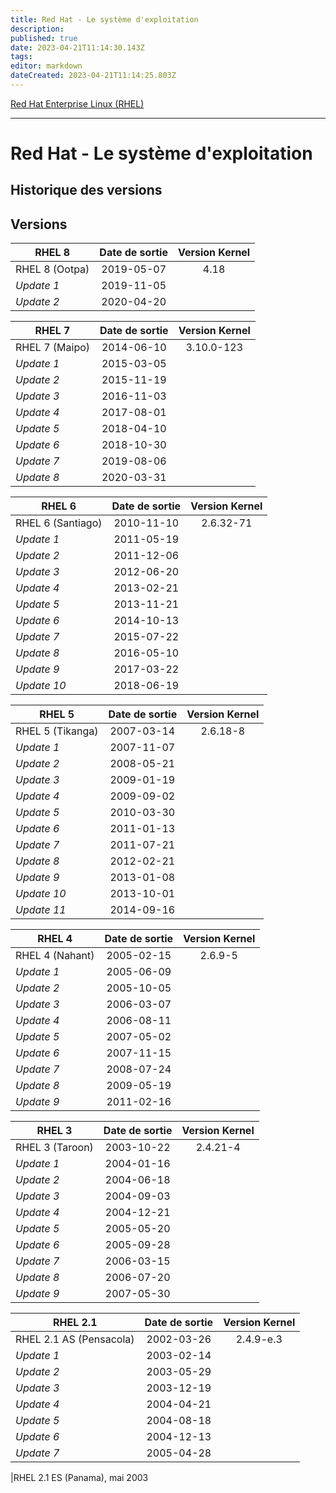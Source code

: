 ```yaml
---
title: Red Hat - Le système d'exploitation
description: 
published: true
date: 2023-04-21T11:14:30.143Z
tags: 
editor: markdown
dateCreated: 2023-04-21T11:14:25.803Z
---
```


<html>
<head>
    <link rel="stylesheet" href="https://use.fontawesome.com/releases/v5.13.0/css/all.css" integrity="sha384-Bfad6CLCknfcloXFOyFnlgtENryhrpZCe29RTifKEixXQZ38WheV+i/6YWSzkz3V" crossorigin="anonymous">
</head>

[<i class="fas fa-chevron-circle-left"></i>  Red Hat Enterprise Linux (RHEL)](rhel.md)

----

# Red Hat - Le système d'exploitation

## Historique des versions






## Versions

|RHEL 8|Date de sortie|Version Kernel|
|--------|:----:|:-----:|
|RHEL 8 (Ootpa)|2019-05-07|4.18|
|_Update 1_|2019-11-05||
|_Update 2_|2020-04-20||


|RHEL 7|Date de sortie|Version Kernel|
|--------|:----:|:-----:|
|RHEL 7 (Maipo)|2014-06-10|3.10.0-123|
|_Update 1_|2015-03-05||
|_Update 2_|2015-11-19||
|_Update 3_|2016-11-03||
|_Update 4_|2017-08-01||
|_Update 5_|2018-04-10||
|_Update 6_|2018-10-30||
|_Update 7_|2019-08-06||
|_Update 8_|2020-03-31||

|RHEL 6|Date de sortie|Version Kernel|
|--------|:----:|:-----:|
|RHEL 6 (Santiago)|2010-11-10|2.6.32-71|
|_Update 1_|2011-05-19||
|_Update 2_|2011-12-06||
|_Update 3_|2012-06-20||
|_Update 4_|2013-02-21||
|_Update 5_|2013-11-21||
|_Update 6_|2014-10-13||
|_Update 7_|2015-07-22||
|_Update 8_|2016-05-10||
|_Update 9_|2017-03-22||
|_Update 10_|2018-06-19||

|RHEL 5|Date de sortie|Version Kernel|
|--------|:----:|:-----:|
|RHEL 5 (Tikanga)|2007-03-14|2.6.18-8|
|_Update 1_|2007-11-07||
|_Update 2_|2008-05-21||
|_Update 3_|2009-01-19||
|_Update 4_|2009-09-02||
|_Update 5_|2010-03-30||
|_Update 6_|2011-01-13||
|_Update 7_|2011-07-21||
|_Update 8_|2012-02-21||
|_Update 9_|2013-01-08||
|_Update 10_|2013-10-01||
|_Update 11_|2014-09-16||


|RHEL 4|Date de sortie|Version Kernel|
|--------|:----:|:-----:|
|RHEL 4 (Nahant)|2005-02-15|2.6.9-5|
|_Update 1_|2005-06-09||
|_Update 2_|2005-10-05||
|_Update 3_|2006-03-07||
|_Update 4_|2006-08-11||
|_Update 5_|2007-05-02||
|_Update 6_|2007-11-15||
|_Update 7_|2008-07-24||
|_Update 8_|2009-05-19||
|_Update 9_|2011-02-16||


|RHEL 3|Date de sortie|Version Kernel|
|--------|:----:|:-----:|
|RHEL 3 (Taroon)|2003-10-22|2.4.21-4|
|_Update 1_|2004-01-16||
|_Update 2_|2004-06-18||
|_Update 3_|2004-09-03||
|_Update 4_|2004-12-21||
|_Update 5_|2005-05-20||
|_Update 6_|2005-09-28||
|_Update 7_|2006-03-15||
|_Update 8_|2006-07-20||
|_Update 9_|2007-05-30||

|RHEL 2.1|Date de sortie|Version Kernel|
|--------|:----:|:-----:|
|RHEL 2.1 AS (Pensacola)|2002-03-26|2.4.9-e.3|
|_Update 1_|2003-02-14||
|_Update 2_|2003-05-29||
|_Update 3_|2003-12-19||
|_Update 4_|2004-04-21||
|_Update 5_|2004-08-18||
|_Update 6_|2004-12-13||
|_Update 7_|2005-04-28||

|RHEL 2.1 ES (Panama), mai 2003





